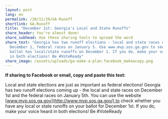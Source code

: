 ```yaml
---
layout: post
lang: en
permalink: /20/11/29/GA-Runoff
shortlink: GA-Runoff
title: "December 1st: Georgia's Local and State Runoffs"
share_header: You're almost done!
share_subhead: Use these sharing tools to spread the word
share_text: "Georgia has two runoff elections - local and state races on
  December 1, federal races on January 5. Use www.mvp.sos.ga.gov to see if your
  ballot has local/state runoffs on December 1. If you do, make your voice heard
  in both elections! Be #VoteReady"
share_image: /assets/uploads/ga-make-a-plan-facebook_makeacopy.png
---
```

<!--StartFragment-->

**If sharing to Facebook or email, copy and paste this text:** 

Local and state elections are just as important as federal elections! Georgia has two runoff elections coming up - the local and state races on December 1st and the federal races on January 5th. You can use the website [www.mvp.sos.ga.gov](http://www.mvp.sos.ga.gov/) to check whether you have any local or state runoffs on your ballot for December 1st. If you do, make your voice heard in both elections! Be #VoteReady

<!--EndFragment-->
